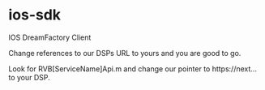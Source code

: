 ios-sdk
=======

IOS DreamFactory Client

Change references to our DSPs URL to yours and you are good to go.

Look for RVB[ServiceName]Api.m and change our pointer to https://next... to your DSP.

